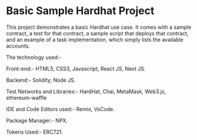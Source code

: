 # Basic Sample Hardhat Project

This project demonstrates a basic Hardhat use case. It comes with a sample contract, a test for that contract, a sample script that deploys that contract, and an example of a task implementation, which simply lists the available accounts.

The technology used:-

Front-end:- HTML5, CSS3, Javascript, React JS, Next JS.

Backend:- Solidity, Node JS.

Test Networks and Libraries:- HardHat, Chai, MetaMask, Web3.js, ethereum-waffle

IDE and Code Editors used:- Remix, VsCode.

Package Manager:- NPX.

Tokens Used:- ERC721.
